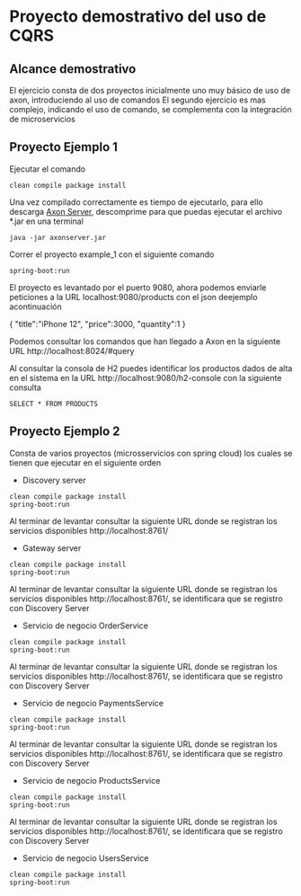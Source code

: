 Proyecto demostrativo del uso de CQRS
=====================================

## Alcance demostrativo
El ejercicio consta de dos proyectos inicialmente uno muy básico de uso de axon, introduciendo al uso de comandos
El segundo ejercicio es mas complejo, indicando el uso de comando, se complementa con la integración de microservicios

## Proyecto Ejemplo 1

Ejecutar el comando

```
clean compile package install
```


Una vez compilado correctamente es tiempo de ejecutarlo, para ello descarga  [Axon Server](https://developer.axoniq.io/download#), descomprime para que puedas ejecutar el archivo *.jar en una terminal

```
java -jar axonserver.jar
```


Correr el proyecto example_1 con el siguiente comando 

```
spring-boot:run
```

El proyecto es levantado por el puerto 9080, ahora podemos enviarle peticiones a la URL localhost:9080/products con el json deejemplo acontinuación

{
    "title":"iPhone 12",
    "price":3000,
    "quantity":1
}

Podemos consultar los comandos que han llegado a Axon en la siguiente URL http://localhost:8024/#query

Al consultar la consola de H2 puedes identificar los productos dados de alta en el sistema en la URL http://localhost:9080/h2-console con la siguiente consulta

```
SELECT * FROM PRODUCTS 
```

## Proyecto Ejemplo 2

Consta de varios proyectos (microsservicios con spring cloud) los cuales se tienen que ejecutar en el siguiente orden

* Discovery server 

```
clean compile package install
spring-boot:run
```

Al terminar de levantar consultar la siguiente URL donde se registran los servicios disponibles http://localhost:8761/

* Gateway server

```
clean compile package install
spring-boot:run
```

Al terminar de levantar consultar la siguiente URL donde se registran los servicios disponibles http://localhost:8761/, se identificara que se registro con Discovery Server

* Servicio de negocio OrderService

```
clean compile package install
spring-boot:run
```

Al terminar de levantar consultar la siguiente URL donde se registran los servicios disponibles http://localhost:8761/, se identificara que se registro con Discovery Server


* Servicio de negocio PaymentsService

```
clean compile package install
spring-boot:run
```

Al terminar de levantar consultar la siguiente URL donde se registran los servicios disponibles http://localhost:8761/, se identificara que se registro con Discovery Server


* Servicio de negocio ProductsService

```
clean compile package install
spring-boot:run
```

Al terminar de levantar consultar la siguiente URL donde se registran los servicios disponibles http://localhost:8761/, se identificara que se registro con Discovery Server

* Servicio de negocio UsersService

```
clean compile package install
spring-boot:run
```



